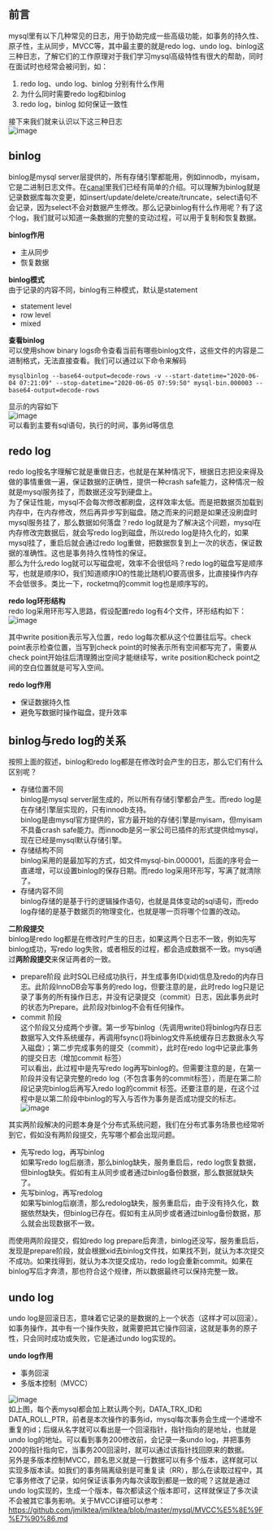 ## 前言  
mysql里有以下几种常见的日志，用于协助完成一些高级功能，如事务的持久性、原子性，主从同步，MVCC等，其中最主要的就是redo log、undo log、binlog这三种日志，了解它们的工作原理对于我们学习mysql高级特性有很大的帮助，同时在面试时也经常会被问到，如：  
1. redo log、undo log、binlog 分别有什么作用    
2. 为什么同时需要redo log和binlog    
3. redo log，binlog 如何保证一致性    

接下来我们就来认识以下这三种日志   
![image](https://github.com/jmilktea/jmilktea/blob/master/mysql/images/mysql-log.png)  

## binlog  
binlog是mysql server层提供的，所有存储引擎都能用，例如innodb，myisam，它是二进制日志文件。在[canal](https://github.com/jmilktea/jmilktea/blob/master/%E4%B8%AD%E9%97%B4%E4%BB%B6/canal/canal%E7%AE%80%E4%BB%8B.md)里我们已经有简单的介绍。可以理解为binlog就是记录数据库每次变更，如insert/update/delete/create/truncate，select语句不会记录，因为select不会对数据产生修改。那么记录binlog有什么作用呢？有了这个log，我们就可以知道一条数据的完整的变动过程，可以用于复制和恢复数据。  

**binlog作用**
- 主从同步  
- 恢复数据  

**binlog模式**  
由于记录的内容不同，binlog有三种模式，默认是statement
- statement level
- row level
- mixed  

**查看binlog**  
可以使用show binary logs命令查看当前有哪些binlog文件，这些文件的内容是二进制格式，无法直接查看。我们可以通过以下命令来解码
```
mysqlbinlog --base64-output=decode-rows -v --start-datetime="2020-06-04 07:21:09" --stop-datetime="2020-06-05 07:59:50" mysql-bin.000003 --base64-output=decode-rows
```
显示的内容如下  
![image](https://github.com/jmilktea/jmilktea/blob/master/%E4%B8%AD%E9%97%B4%E4%BB%B6/canal/images/binlog-statement.png)  
可以看到主要有sql语句，执行的时间，事务id等信息  

## redo log  
redo log按名字理解它就是重做日志，也就是在某种情况下，根据日志把没来得及做的事情重做一遍，保证数据的正确性，提供一种crash safe能力，这种情况一般就是mysql服务挂了，而数据还没写到硬盘上。  
为了保证性能，mysql不会每次修改都刷盘，这样效率太低。而是把数据页加载到内存中，在内存修改，然后再异步写到磁盘。随之而来的问题是如果还没刷盘时mysql服务挂了，那么数据如何落盘？redo log就是为了解决这个问题，mysql在内存修改完数据后，就会写redo log到磁盘，所以redo log是持久化的，如果mysql挂了，重启后就会通过redo log重做，把数据恢复到上一次的状态，保证数据的准确性。这也是事务持久性特性的保证。    
那么为什么redo log就可以写磁盘呢，效率不会很低吗？redo log的磁盘写是顺序写，也就是顺序IO，我们知道顺序IO的性能比随机IO要高很多，比直接操作内存不会低很多。类比一下，rocketmq的commit log也是顺序写的。  

**redo log环形结构**     
redo log采用环形写入思路，假设配置redo log有4个文件，环形结构如下：     
![image](mysql-log-redolog-ring)   

其中write position表示写入位置，redo log每次都从这个位置往后写。check point表示检查位置，当写到check point的时候表示所有空间都写完了，需要从check point开始往后清理腾出空间才能继续写，write position和check point之间的空白位置就是可写入空间。     

**redo log作用**  
- 保证数据持久性  
- 避免写数据时操作磁盘，提升效率     

## binlog与redo log的关系  
按照上面的叙述，binlog和redo log都是在修改时会产生的日志，那么它们有什么区别呢？  
- 存储位置不同  
binlog是mysql server层生成的，所以所有存储引擎都会产生。而redo log是在存储引擎层实现的，只有innodb支持。    
binlog是由mysql官方提供的，官方最开始的存储引擎是myisam，但myisam不具备crash safe能力。而innodb是另一家公司已插件的形式提供给mysql，现在已经是mysql默认存储引擎。    
- 存储结构不同     
binlog采用的是最加写的方式，如文件mysql-bin.000001，后面的序号会一直递增，可以设置binlog的保存日期。而redo log采用环形写，写满了就清除了。   
- 存储内容不同      
binlog存储的是基于行的逻辑操作语句，也就是具体变动的sql语句，而redo log存储的是基于数据页的物理变化，也就是哪一页将哪个位置的改动。   

**二阶段提交**  
binlog是redo log都是在修改时产生的日志，如果这两个日志不一致，例如先写binlog成功，写redo log失败，或者相反的过程，都会造成数据不一致。mysql通过**两阶段提交**来保证两者的一致。  
- prepare阶段
此时SQL已经成功执行，并生成事务ID(xid)信息及redo的内存日志。此阶段InnoDB会写事务的redo log，但要注意的是，此时redo log只是记录了事务的所有操作日志，并没有记录提交（commit）日志，因此事务此时的状态为Prepare。此阶段对binlog不会有任何操作。
- commit 阶段  
这个阶段又分成两个步骤。第一步写binlog（先调用write()将binlog内存日志数据写入文件系统缓存，再调用fsync()将binlog文件系统缓存日志数据永久写入磁盘）；第二步完成事务的提交（commit），此时在redo log中记录此事务的提交日志（增加commit 标签）  
可以看出，此过程中是先写redo log再写binlog的。但需要注意的是，在第一阶段并没有记录完整的redo log（不包含事务的commit标签），而是在第二阶段记录完binlog后再写入redo log的commit 标签。还要注意的是，在这个过程中是以第二阶段中binlog的写入与否作为事务是否成功提交的标志。  
![image](https://github.com/jmilktea/jmilktea/blob/master/mysql/images/mysql-log-2stages.png)      

其实两阶段解决的问题本身是个分布式系统问题，我们在分布式事务场景也经常听到它，假如没有两阶段提交，先写哪个都会出现问题。   
- 先写redo log，再写binlog      
如果写redo log后崩溃，那么binlog缺失，服务重启后，redo log恢复数据，但binlog缺失。假如有主从同步或者通过binlog备份数据，那么数据就缺失了。    
- 先写binlog，再写redolog    
如果写binlog后崩溃，那么redolog缺失，服务重启后，由于没有持久化，数据依然缺失，但binlog已存在。假如有主从同步或者通过binlog备份数据，那么就会出现数据不一致。      

而使用两阶段提交，假如redo log prepare后奔溃，binlog还没写，服务重启后，发现是prepare阶段，就会根据xid去binlog文件找，如果找不到，就认为本次提交不成功。如果找得到，就认为本次提交成功，redo log会重新commit。如果在binlog写后才奔溃，那也符合这个规律，所以数据最终可以保持完整一致。    

## undo log  
undo log是回滚日志，意味着它记录的是数据的上一个状态（这样才可以回滚）。如事务操作，其中有一个操作失败，就需要把其它操作回滚，这就是事务的原子性，只会同时成功或失败，它是通过undo log实现的。  

**undo log作用**  
- 事务回滚  
- 多版本控制（MVCC）  

![image](https://github.com/jmilktea/jmilktea/blob/master/mysql/images/mysql-log-undolog.png)     
如上图，每个表mysql都会加上默认两个列，DATA_TRX_ID和DATA_ROLL_PTR，前者是本次操作的事务id，mysql每次事务会生成一个递增不重复的id；后缀从名字就可以看出是一个回滚指针，指针指向的是地址，也就是undo log的地址。可以看到事务200修改前，会记录一条undo log，并把事务200的指针指向它，当事务200回滚时，就可以通过该指针找回原来的数据。   
另外是多版本控制MVCC，顾名思义就是一行数据可以有多个版本，这样就可以实现多版本读。如我们的事务隔离级别是可重复读（RR），那么在读取过程中，其它事务修改了记录，如何保证该事务内每次读取到都是一致的呢？这就是通过undo log实现的，生成一个版本，每次都读这个版本即可，这样就保证了多次读不会被其它事务影响。关于MVCC详细可以参考：https://github.com/jmilktea/jmilktea/blob/master/mysql/MVCC%E5%8E%9F%E7%90%86.md      




